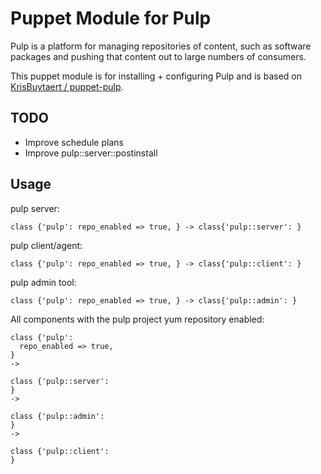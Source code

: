 # Puppet Module for Pulp

Pulp is a platform for managing repositories of content, such as software packages and pushing that content out to large numbers of consumers.

This puppet module is for installing + configuring Pulp and is based on [KrisBuytaert / puppet-pulp](https://github.com/KrisBuytaert/puppet-pulp).

## TODO

* Improve schedule plans
* Improve pulp::server::postinstall

## Usage


pulp server:
```puppet
class {'pulp': repo_enabled => true, } -> class{'pulp::server': }
```

pulp client/agent:
```puppet
class {'pulp': repo_enabled => true, } -> class{'pulp::client': }
```

pulp admin tool:
```puppet
class {'pulp': repo_enabled => true, } -> class{'pulp::admin': }
```

All components with the pulp project yum repository enabled:
```puppet
class {'pulp':
  repo_enabled => true,
}
->

class {'pulp::server':
}
->

class {'pulp::admin':
}
->

class {'pulp::client':
}
```
